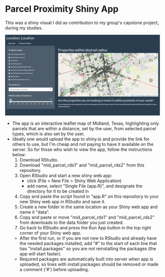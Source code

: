 # Parcel Proximity Shiny App

This was a shiny visual I did as contribution to my group's capstone project, during my studies.

![](https://github.com/JasonSpaw/Parcel_Proximity_Shiny_App/blob/main/Capture.PNG)

- The app is an interactive leaflet map of Midland, Texas, highlighting only parcels that are within a distance, set by the user, from selected parcel types, which is also set by the user.  
- Ideally one would upload the app to shiny.io and provide the link for others to use, but I'm cheap and not paying to have it available on the server.  So for those who wish to view the app, follow the instructions below:
  1. Download RStudio.
  2. Download "mid_parcel_rds1" and "mid_parcel_rds2" from this repository.
  3. Open RStudio and start a new shiny web app: 
      - click (File > New File > Shiny Web Application)
      - add name, select "Single File (app.R)", and designate the directory for it to be created in
  4. Copy and paste the script found in "app.R" on this repository to your new Shiny web app in RStudio and save it.
  5. Create a new folder in the same location as your Shiny web app and name it "data".
  6. Copy and paste or move "mid_parcel_rds1" and "mid_parcel_rds2" from downloads to the data folder you just created.
  7. Go back to RStudio and press the Run App button in the top right corner of your Shiny web app.
    - After the first run, or if you are not new to RStudio and already have the needed packages installed, add "#" to the start of each line that has "install.packages" so you are not reinstalling the packages (the app will start faster).
    - Required packages are automatically built into server when app is uploaded, so lines with install.packages should be removed or made a comment ('#') before uploading.
